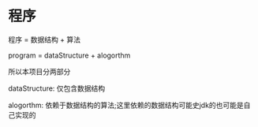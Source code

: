 # 程序

程序 = 数据结构 + 算法

program = dataStructure + alogorthm 

所以本项目分两部分

dataStructure: 仅包含数据结构

alogorthm: 依赖于数据结构的算法;这里依赖的数据结构可能史jdk的也可能是自己实现的